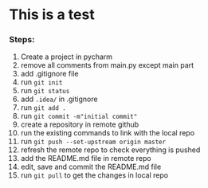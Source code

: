 # This is a test

### Steps:
1. Create a project in pycharm
2. remove all comments from main.py except main part
3. add .gitignore file
4. run `git init`
5. run `git status`
6. add `.idea/` in .gitignore
7. run `git add .`
8. run `git commit -m"initial commit"`
9. create a repository in remote github
10. run the existing commands to link with the local repo
11. run `git push --set-upstream origin master`
12. refresh the remote repo to check everything is pushed
13. add the README.md file in remote repo
14. edit, save and commit the README.md file
15. run `git pull` to get the changes in local repo